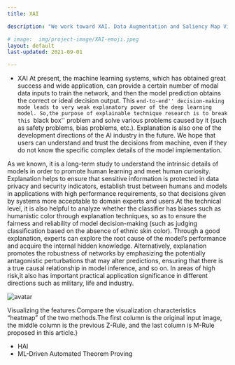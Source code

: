 ```yaml
---
title: XAI

description: "We work toward XAI. Data Augmentation and Saliency Map Visualization are our research thrusts now"

# image:  img/project-image/XAI-emoji.jpeg
layout: default
last-updated: 2021-09-01

---
```



- XAI
At present, the machine learning systems, which has obtained great success and wide application, can provide a certain number of modal data inputs to train the network, and then the model prediction obtains the correct or ideal decision output. This ``end-to-end'' decision-making mode leads to very weak explanatory power of the deep learning model. So,the purpose of explainable technique research is to break this ``black box''  problem and solve various problems caused by it (such as safety problems, bias problems, etc.). Explanation is also one of the development directions of the AI industry in the future. We hope that users can understand and trust the decisions from machine, even if they do not know the specific complex details of the model implementation. 

As we known, it is a long-term study to understand the intrinsic details of models in order to promote human learning and meet human curiosity. Explanation helps to ensure that sensitive information is protected in data privacy and security indicators,  establish trust between humans and models in applications with high performance requirements, so that decisions given by systems more acceptable to domain experts and users.At the technical level, it is also helpful to analyze whether the classifier has biases such as humanistic color through explanation techniques, so as to ensure the fairness and reliability of model decision-making (such as judging classification based on the absence of ethnic skin color). Through a good explanation, experts can explore the root cause of the model’s performance and acquire the internal hidden knowledge. Alternatively, explanation promotes the robustness of networks by emphasizing the potentially antagonistic perturbations that may alter predictions, ensuring that there is a true causal relationship in model inference, and so on. In areas of high risk,it also has important practical application significance in different directions such as military,  life and industry. 

![avatar](/home/picture/XAI1.png)

Visualizing the features:Compare the visualization characteristics “heatmap” of the two methods.The first column is the original input image, the middle column is the previous Z-Rule, and the last column is M-Rule proposed in this article.}
- HAI
- ML-Driven Automated Theorem Proving
